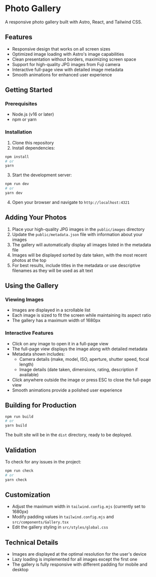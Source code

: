 # Photo Gallery

A responsive photo gallery built with Astro, React, and Tailwind CSS.

## Features

- Responsive design that works on all screen sizes
- Optimized image loading with Astro's image capabilities
- Clean presentation without borders, maximizing screen space
- Support for high-quality JPG images from Fuji camera
- Interactive full-page view with detailed image metadata
- Smooth animations for enhanced user experience

## Getting Started

### Prerequisites

- Node.js (v16 or later)
- npm or yarn

### Installation

1. Clone this repository
2. Install dependencies:

```bash
npm install
# or
yarn
```

3. Start the development server:

```bash
npm run dev
# or
yarn dev
```

4. Open your browser and navigate to `http://localhost:4321`

## Adding Your Photos

1. Place your high-quality JPG images in the `public/images` directory
2. Update the `public/metadata.json` file with information about your images
3. The gallery will automatically display all images listed in the metadata file
4. Images will be displayed sorted by date taken, with the most recent photos at the top
5. For best results, include titles in the metadata or use descriptive filenames as they will be used as alt text

## Using the Gallery

### Viewing Images
- Images are displayed in a scrollable list
- Each image is sized to fit the screen while maintaining its aspect ratio
- The gallery has a maximum width of 1680px

### Interactive Features
- Click on any image to open it in a full-page view
- The full-page view displays the image along with detailed metadata
- Metadata shown includes:
  - Camera details (make, model, ISO, aperture, shutter speed, focal length)
  - Image details (date taken, dimensions, rating, description if available)
- Click anywhere outside the image or press ESC to close the full-page view
- Smooth animations provide a polished user experience

## Building for Production

```bash
npm run build
# or
yarn build
```

The built site will be in the `dist` directory, ready to be deployed.

## Validation

To check for any issues in the project:

```bash
npm run check
# or
yarn check
```

## Customization

- Adjust the maximum width in `tailwind.config.mjs` (currently set to 1680px)
- Modify padding values in `tailwind.config.mjs` and `src/components/Gallery.tsx`
- Edit the gallery styling in `src/styles/global.css`

## Technical Details

- Images are displayed at the optimal resolution for the user's device
- Lazy loading is implemented for all images except the first one
- The gallery is fully responsive with different padding for mobile and desktop
